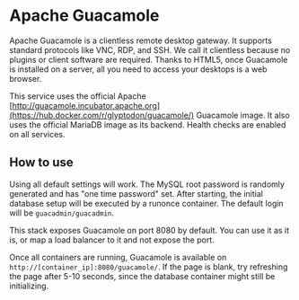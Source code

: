 # Apache Guacamole

Apache Guacamole is a clientless remote desktop gateway. It supports standard protocols like VNC, RDP, and SSH.
We call it clientless because no plugins or client software are required.
Thanks to HTML5, once Guacamole is installed on a server, all you need to access your desktops is a web browser.

This service uses the official Apache [http://guacamole.incubator.apache.org](https://hub.docker.com/r/glyptodon/guacamole/) Guacamole image. It also uses the official MariaDB image as its backend.
Health checks are enabled on all services.

## How to use

Using all default settings will work. The MySQL root password is randomly generated and has "one time password" set.
After starting, the initial database setup will be executed by a runonce container.
The default login will be `guacadmin/guacadmin`.

This stack exposes Guacamole on port 8080 by default. You can use it as it is, or map a load balancer to it and not expose the port.

Once all containers are running, Guacamole is available on `http://[container_ip]:8080/guacamole/`.
If the page is blank, try refreshing the page after 5-10 seconds, since the database container might still be initializing.
